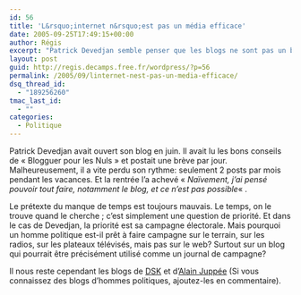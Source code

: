 ```yaml
---
id: 56
title: 'L&rsquo;internet n&rsquo;est pas un média efficace'
date: 2005-09-25T17:49:15+00:00
author: Régis
excerpt: "Patrick Devedjan semble penser que les blogs ne sont pas un bon moyen d'expression, puisqu'il ferme le sien après trois mois d'existence."
layout: post
guid: http://regis.decamps.free.fr/wordpress/?p=56
permalink: /2005/09/linternet-nest-pas-un-media-efficace/
dsq_thread_id:
  - "189256260"
tmac_last_id:
  - ""
categories:
  - Politique
---
```

Patrick Devedjan avait ouvert son blog en juin. Il avait lu les bons conseils de « Blogguer pour les Nuls » et postait une brève par jour. Malheureusement, il a vite perdu son rythme: seulement 2 posts par mois pendant les vacances. Et la rentrée l&rsquo;a achevé « _Naïvement, j&rsquo;ai pensé pouvoir tout faire, notamment le blog, et ce n&rsquo;est pas possible_« . 

Le prétexte du manque de temps est toujours mauvais. Le temps, on le trouve quand le cherche ; c&rsquo;est simplement une question de priorité. Et dans le cas de Devedjan, la priorité est sa campagne électorale. Mais pourquoi un homme politique est-il prêt à faire campagne sur le terrain, sur les radios, sur les plateaux télévisés, mais pas sur le web? Surtout sur un blog qui pourrait être précisément utilisé comme un journal de campagne?

Il nous reste cependant les blogs de [DSK](http://www.blogdsk.net/) et d&rsquo;[Alain Juppée](http://www.blogdsk.net/) (Si vous connaissez des blogs d&rsquo;hommes politiques, ajoutez-les en commentaire).